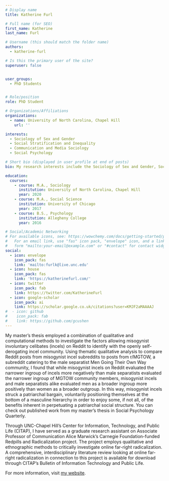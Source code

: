 ```yaml
---
# Display name
title: Katherine Furl

# Full name (for SEO)
first_name: Katherine
last_name: Furl

# Username (this should match the folder name)
authors:
  - katherine-furl

# Is this the primary user of the site?
superuser: false


user_groups:
  - PhD Students


# Role/position
role: PhD Student

# Organizations/Affiliations
organizations:
  - name: University of North Carolina, Chapel Hill
    url: ''

interests:
  - Sociology of Sex and Gender
  - Social Stratification and Inequality
  - Communication and Media Sociology
  - Social Psychology

# Short bio (displayed in user profile at end of posts)
bio: My research interests include the Sociology of Sex and Gender, Social Stratification and Inequality, Communication and Media Sociology, and Social Psychology.

education:
  courses:
    - course: M.A., Sociology
      institution: University of North Carolina, Chapel Hill
      year: 2020
    - course: M.A., Social Science
      institution: University of Chicago
      year: 2017
    - course: B.S., Psychology
      institution: Allegheny College
      year: 2016

# Social/Academic Networking
# For available icons, see: https://wowchemy.com/docs/getting-started/page-builder/#icons
#   For an email link, use "fas" icon pack, "envelope" icon, and a link in the
#   form "mailto:your-email@example.com" or "#contact" for contact widget.
social:
  - icon: envelope
    icon_pack: fas
    link: 'mailto:furlk@live.unc.edu'
  - icon: house
    icon_pack: fas
    link: 'https://katherinefurl.com/'
  - icon: twitter
    icon_pack: fab
    link: https://twitter.com/KatherineFurl
  - icon: google-scholar
    icon_pack: ai
    link: https://scholar.google.co.uk/citations?user=KMJF2aMAAAAJ
#  - icon: github
#    icon_pack: fab
#    link: https://github.com/gcushen
---
```


My master’s thesis employed a combination of qualitative and computational methods to investigate the factors allowing misogynist involuntary celibates (incels) on Reddit to identify with the openly self-derogating incel community. Using thematic qualitative analysis to compare Reddit posts from misogynist incel subreddits to posts from r/MGTOW, a subreddit catering to the male separatist Men Going Their Own Way community, I found that while misogynist incels on Reddit evaluated the narrower ingroup of incels more negatively than male separatists evaluated the narrower ingroup of MGTOW community members, misogynist incels and male separatists alike evaluated men as a broader ingroup more positively than women as a broader outgroup. In this way, misogynist incels struck a patriarchal bargain, voluntarily positioning themselves at the bottom of a masculine hierarchy in order to enjoy some, if not all, of the benefits inherent in perpetuating a patriarchal social structure. You can check out published work from my master’s thesis in Social Psychology Quarterly.

Through UNC-Chapel Hill’s Center for Information, Technology, and Public Life (CITAP), I have served as a graduate research assistant on Associate Professor of Communication Alice Marwick’s Carnegie Foundation-funded Redpills and Radicalization project. The project employs qualitative and ethnographic methods to critically investigate online far-right radicalization. A comprehensive, interdisciplinary literature review looking at online far-right radicalization in connection to this project is available for download through CITAP’s Bulletin of Information Technology and Public Life.

For more information, visit [my website](https://katherinefurl.com/). 